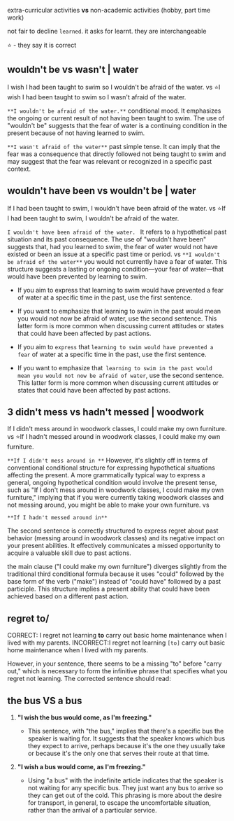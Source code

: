 extra-curricular activities **vs** non-academic activities (hobby, part time work)

not fair to decline `learned`. it asks for learnt. they are interchangeable

⭐️ - they say it is correct

## wouldn't be vs wasn't | water

I wish I had been taught to swim so I wouldn't be afraid of the water.
vs 
⭐️I wish I had been taught to swim so I wasn't afraid of the water.


`**I wouldn't be afraid of the water.**`
conditional mood. It emphasizes the ongoing or current result of not having been taught to swim. The use of "wouldn't be" suggests that the fear of water is a continuing condition in the present because of not having learned to swim.

`**I wasn't afraid of the water**`
past simple tense. It can imply that the fear was a consequence that directly followed not being taught to swim and may suggest that the fear was relevant or recognized in a specific past context.

##  wouldn't have been vs  wouldn't be | water

If I had been taught to swim, I wouldn't have been afraid of the water. 
vs 
⭐️If I had been taught to swim, I wouldn't be afraid of the water.

`I wouldn't have been afraid of the water. `
It refers to a hypothetical past situation and its past consequence. The use of "wouldn't have been" suggests that, had you learned to swim, the fear of water would not have existed or been an issue at a specific past time or period.
vs
`**I wouldn't be afraid of the water**`
you would not currently have a fear of water. This structure suggests a lasting or ongoing condition—your fear of water—that would have been prevented by learning to swim.

- If you aim to express that learning to swim would have prevented a fear of water at a specific time in the past, use the first sentence.
- If you want to emphasize that learning to swim in the past would mean you would not now be afraid of water, use the second sentence. This latter form is more common when discussing current attitudes or states that could have been affected by past actions.

- If you aim to `express` that `learning to swim would have prevented a fear` of water at a specific time in the past, use the first sentence.
- If you want to emphasize that` learning to swim in the past would mean you would not now be afraid of water`, use the second sentence. This latter form is more common when discussing current attitudes or states that could have been affected by past actions.



## 3 didn't mess vs hadn't messed | woodwork

If I didn't mess around in woodwork classes, I could make my own furniture.
vs 
⭐️If I hadn't messed around in woodwork classes, I could make my own furniture.



`**If I didn't mess around in **`
However, it's slightly off in terms of conventional conditional structure for expressing hypothetical situations affecting the present. A more grammatically typical way to express a general, ongoing hypothetical condition would involve the present tense, such as "If I don't mess around in woodwork classes, I could make my own furniture," implying that if you were currently taking woodwork classes and not messing around, you might be able to make your own furniture.
vs

`**If I hadn't messed around in**`


The second sentence is correctly structured to express regret about past behavior (messing around in woodwork classes) and its negative impact on your present abilities. It effectively communicates a missed opportunity to acquire a valuable skill due to past actions.


the main clause ("I could make my own furniture") diverges slightly from the traditional third conditional formula because it uses "could" followed by the base form of the verb ("make") instead of "could have" followed by a past participle. This structure implies a present ability that could have been achieved based on a different past action.



## regret to/

CORRECT:
I regret not learning **to** carry out basic home maintenance when I lived with my parents.
INCORRECT:I regret not learning `[to]` carry out basic home maintenance when I lived with my parents.


However, in your sentence, there seems to be a missing "to" before "carry out," which is necessary to form the infinitive phrase that specifies what you regret not learning. The corrected sentence should read:


## the bus VS a bus

1. **"I wish the bus would come, as I'm freezing."**
    
    - This sentence, with "the bus," implies that there's a specific bus the speaker is waiting for. It suggests that the speaker knows which bus they expect to arrive, perhaps because it's the one they usually take or because it's the only one that serves their route at that time.
2. **"I wish a bus would come, as I'm freezing."**
    
    - Using "a bus" with the indefinite article indicates that the speaker is not waiting for any specific bus. They just want any bus to arrive so they can get out of the cold. This phrasing is more about the desire for transport, in general, to escape the uncomfortable situation, rather than the arrival of a particular service.